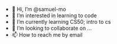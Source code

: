 - 👋 Hi, I’m @samuel-mo
- 👀 I’m interested in learning to code
- 🌱 I’m currently learning CS50; intro to cs
- 💞️ I’m looking to collaborate on ...
- 📫 How to reach me by email

<!---
samuel-mo/samuel-mo is a ✨ special ✨ repository because its `README.md` (this file) appears on your GitHub profile.
You can click the Preview link to take a look at your changes.
--->
